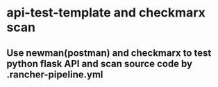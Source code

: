 # api-test-template and checkmarx scan
## Use newman(postman) and checkmarx to test python flask API and scan source code by .rancher-pipeline.yml
